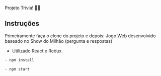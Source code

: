 Projeto Trivia! :technologist:

## Instruções

Primeiramente faça o clone do projeto e depois:
Jogo Web desenvolvido baseado no Show do Milhão (pergunta e respostas)

- Utilizado React e Redux.

```bash
- npm install
```

```bash
- npm start
```
